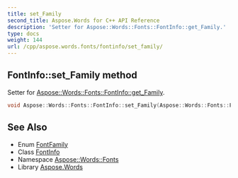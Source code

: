 ```yaml
---
title: set_Family
second_title: Aspose.Words for C++ API Reference
description: 'Setter for Aspose::Words::Fonts::FontInfo::get_Family.'
type: docs
weight: 144
url: /cpp/aspose.words.fonts/fontinfo/set_family/
---
```

## FontInfo::set_Family method


Setter for [Aspose::Words::Fonts::FontInfo::get_Family](../get_family/).

```cpp
void Aspose::Words::Fonts::FontInfo::set_Family(Aspose::Words::Fonts::FontFamily value)
```

## See Also

* Enum [FontFamily](../../fontfamily/)
* Class [FontInfo](../)
* Namespace [Aspose::Words::Fonts](../../)
* Library [Aspose.Words](../../../)
